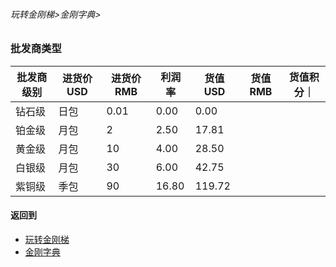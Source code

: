 ###### 玩转金刚梯>金刚字典>
### 批发商类型

|批发商级别|进货价USD|进货价RMB|利润率|货值USD|货值RMB|货值积分｜
|--------|--------|--------| ----|------|-------|-------| 
| 钻石级 |日包| 0.01|0.00|0.00| 
| 铂金级 |月包| 2|2.50|17.81|
| 黄金级 |月包|10|4.00|28.50| 
| 白银级 |月包|30|6.00|42.75| 
| 紫铜级 |季包|90|16.80|119.72| 

#### 返回到
- [玩转金刚梯](https://github.com/a2zitpro/web/blob/master/LadderFree/A.md)
- [金刚字典](https://github.com/a2zitpro/web/blob/master/LadderFree/kkDictionary/KKDictionary.md)

